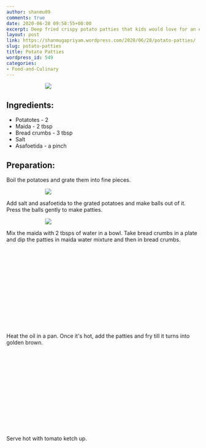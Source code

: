 ```yaml
---
author: shanmu09
comments: true
date: 2020-06-28 09:58:55+00:00
excerpt: Deep fried crispy potato patties that kids would love for an evening snack
layout: post
link: https://shanmugapriyam.wordpress.com/2020/06/28/potato-patties/
slug: potato-patties
title: Potato Patties
wordpress_id: 549
categories:
- Food-and-Culinary
---
```




<style>
.square {
    float:left;
    position: center;
    width: 49%;
    border-radius:5%;
    padding-bottom : 40%; /* = width for a 1:1 aspect ratio */
    margin:0.5%;
    background-position:center center;
    background-repeat:no-repeat;
    background-size:cover; /* you change this to "contain" if you don't want the images to be cropped */
}
	
#break {
    clear:both;
}

.img_1{background-image:url('https://shanmugapriyam.files.wordpress.com/2020/06/img_20200621_095310.jpg');}
.img_2{background-image:url('https://shanmugapriyam.files.wordpress.com/2020/06/img_20200621_100218.jpg');}
.img_3{background-image:url('https://shanmugapriyam.files.wordpress.com/2020/04/00100lrportrait_00100_burst20200425100518040_cover.jpg?w=1024');}
.img_4{background-image:url('https://shanmugapriyam.files.wordpress.com/2020/04/00000img_00000_burst20200425101111015_cover.jpg?w=956');}


.resize_fit_center {
    max-width:60%;
    max-height:60%;
    vertical-align: middle;
    display: block;
    margin-left: auto;
    margin-right: auto;
    border-radius:5%;
}

.center {
  margin: auto;
  width: 60%;
}
</style>

<div>
	<img src="https://shanmugapriyam.files.wordpress.com/2020/04/00100lrportrait_00100_burst20200425101127973_cover.jpg?w=1024"  class="resize_fit_center"/>
</div>
<p/>


## Ingredients:







  * Potatotes - 2
  * Maida - 2 tbsp
  * Bread crumbs - 3 tbsp
  * Salt
  * Asafoetida - a pinch






## Preparation:







Boil the potatoes and grate them into fine pieces. 





<div>
	<img src="https://shanmugapriyam.files.wordpress.com/2020/06/00000img_00000_burst20200621094730038_cover.jpg?w=768"  class="resize_fit_center"/>
</div>
<p/>




Add salt and asafoetida to the grated potatoes and make balls out of it. Press the balls gently to make patties.





<div>
	<img src="https://shanmugapriyam.files.wordpress.com/2020/06/00100lrportrait_00100_burst20200621095553214_cover.jpg?w=1019"  class="resize_fit_center"/>
</div>
<p/>






Mix the maida with 2 tbsps of water in a bowl. Take bread crumbs in a plate and dip the patties in maida water mixture and then in bread crumbs.







<div class="square img_1">
</div>
<div class="square img_2">
</div>
<div id="break"> </div>
<p/>








Heat the oil in a pan. Once it's hot, add the patties and fry till it turns into golden brown.





<div class="square img_3">
</div>
<div class="square img_4">
</div>
<div id="break"> </div>
<p/>






Serve hot with tomato ketch up. 



